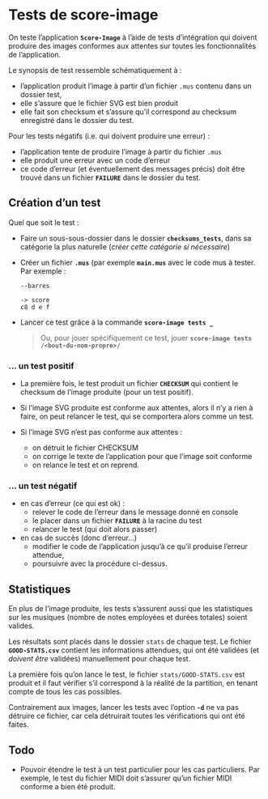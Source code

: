 # Tests de score-image

On teste l’application **`Score-Image`** à l’aide de tests d’intégration qui doivent produire des images conformes aux attentes sur toutes les fonctionnalités de l’application.

Le synopsis de test ressemble schématiquement à :

* l’application produit l’image à partir d’un fichier `.mus` contenu dans un dossier test,
* elle s’assure que le fichier SVG est bien produit
* elle fait son checksum et s’assure qu’il correspond au checksum enregistré dans le dossier du test.

Pour les tests négatifs (i.e. qui doivent produire une erreur) :

* l’application tente de produire l’image à partir du fichier `.mus`
* elle produit une erreur avec un code d’erreur
* ce code d’erreur (et éventuellement des messages précis) doit être trouvé dans un fichier **`FAILURE`** dans le dossier du test.



## Création d’un test

Quel que soit le test :

* Faire un sous-sous-dossier dans le dossier **`checksums_tests`**, dans sa catégorie la plus naturelle (*créer cette catégorie si nécessaire*)

* Créer un fichier **`.mus`** (par exemple **`main.mus`** avec le code mus à tester. Par exemple :

  ~~~
  --barres
  
  -> score
  c8 d e f
  ~~~

* Lancer ce test grâce à la commande **`score-image tests _`**

  > Ou, pour jouer spécifiquement ce test, jouer **`score-image tests /<bout-du-nom-propre>/`**

### … un test positif

* La première fois, le test produit un fichier **`CHECKSUM`** qui contient le checksum de l’image produite (pour un test positif).

* Si l’image SVG produite est conforme aux attentes, alors il n’y a rien à faire, on peut relancer le test, qui se comportera alors comme un test.

* Si l’image SVG n’est pas conforme aux attentes :

  * on détruit le fichier CHECKSUM
  * on corrige le texte de l’application pour que l’image soit conforme
  * on relance le test et on reprend.

### … un test négatif

* en cas d’erreur (ce qui est ok) :
  * relever le code de l’erreur dans le message donné en console
  * le placer dans un fichier **`FAILURE`** à la racine du test
  * relancer le test (qui doit alors passer)
* en cas de succès (donc d’erreur…)
  * modifier le code de l’application jusqu’à ce qu’il produise l’erreur attendue,
  * poursuivre avec la procédure ci-dessus.

## Statistiques

En plus de l’image produite, les tests s’assurent aussi que les statistiques sur les musiques (nombre de notes employées et durées totales) soient valides. 

Les résultats sont placés dans le dossier `stats` de chaque test. Le fichier **`GOOD-STATS.csv`** contient les informations attendues, qui ont été validées (et *doivent être* validées) manuellement pour chaque test.

La première fois qu’on lance le test, le fichier `stats/GOOD-STATS.csv` est produit et il faut vérifier s’il correspond à la réalité de la partition, en tenant compte de tous les cas possibles.

Contrairement aux images, lancer les tests avec l’option **`-d`** ne va pas détruire ce fichier, car cela détruirait toutes les vérifications qui ont été faites.

## Todo

* Pouvoir étendre le test à un test particulier pour les cas particuliers. Par exemple, le test du fichier MIDI doit s’assurer qu’un fichier MIDI conforme a bien été produit.
